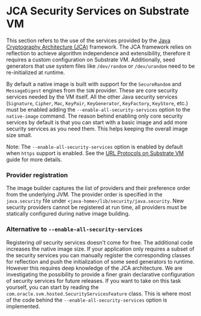 # JCA Security Services on Substrate VM

This section refers to the use of the services provided by the [Java Cryptography Architecture (JCA)](https://docs.oracle.com/javase/8/docs/technotes/guides/security/crypto/CryptoSpec.html) framework.
The JCA framework relies on reflection to achieve algorithm independence and extensibility, therefore it requires a custom configuration on Substrate VM.
Additionally, seed generators that use system files like `/dev/random` or `/dev/urandom` need to be re-initialized at runtime.

By default a native image is built with support for the `SecureRandom` and `MessageDigest` engines from the `SUN` provider.
These are core security services needed by the VM itself.
All the other Java security services (`Signature`, `Cipher`, `Mac`, `KeyPair`, `KeyGenerator`, `KeyFactory`, `KeyStore`, etc.) must be enabled adding the `--enable-all-security-services` option to the `native-image` command.
The reason behind enabling only core security services by default is that you can start with a basic image and add more security services as you need them.
This helps keeping the overall image size small.

Note: The `--enable-all-security-services` option is enabled by default when `https` support is enabled.
See the [URL Protocols on Substrate VM](URLProtocols.md) guide for more details.

### Provider registration
The image builder captures the list of providers and their preference order from the underlying JVM.
The provider order is specified in the `java.security` file under `<java-home>/lib/security/java.security`.
New security providers cannot be registered at run time, all providers must be statically configured during native image building.

### Alternative to `--enable-all-security-services`
Registering *all* security services doesn't come for free.
The additional code increases the native image size.
If your application only requires a subset of the security services you can manually register the corresponding classes for reflection and push the initialization of some seed generators to runtime.
However this requires deep knowledge of the JCA architecture.
We are investigating the possibility to provide a finer grain declarative configuration of security services for future releases.
If you want to take on this task yourself, you can start by reading the `com.oracle.svm.hosted.SecurityServicesFeature` class.
This is where most of the code behind the `--enable-all-security-services` option is implemented.
